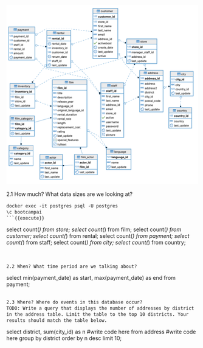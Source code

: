![Image](https://raw.githubusercontent.com/Bootcamp-AI/data-engineer/476342d3a47bf80069ae8525b465420a90abfc87/data-warehouse/lesson-1-intro-data-warehouses/pagila-3nf.png)


2.1 How much? What data sizes are we looking at?

```
docker exec -it postgres psql -U postgres
\c bootcampai
```{{execute}}

```
select count(*) from store;
select count(*) from film;
select count(*) from customer;
select count(*) from rental;
select count(*) from payment;
select count(*) from staff;
select count(*) from city;
select count(*) from country;
```{{execute}}


2.2 When? What time period are we talking about?
```
select min(payment_date) as start, max(payment_date) as end from payment;
```{{execute}}

2.3 Where? Where do events in this database occur?
TODO: Write a query that displays the number of addresses by district in the address table. Limit the table to the top 10 districts. Your results should match the table below.

```
select district, sum(city_id) as n #write code here
from address #write code here
group by district
order by n desc
limit 10;
```{{execute}}



